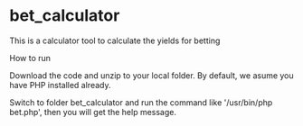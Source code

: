 # bet_calculator
This is a calculator tool to calculate the yields for betting


How to run

Download the code and unzip to your local folder. By default, we asume you have PHP installed already.

Switch to folder bet_calculator and run the command like '/usr/bin/php bet.php', then you will get the help message.